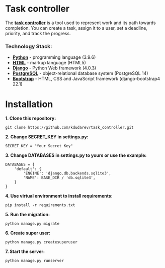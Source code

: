 # Task controller

The **[task controller](https://github.com/kdudarev/task_controller)** is a tool used to represent work and its path towards completion. You can create a task, assign it to a user, set a deadline, priority, and track the progress.

### Technology Stack:
- **[Python](https://www.python.org/)** - programming language (3.9.6)
- **[HTML](https://html.com/)** - markup language (HTML5)
- **[Django](https://www.djangoproject.com/)** - Python Web framework (4.0.3)
- **[PostgreSQL](https://www.postgresql.org/)** - object-relational database system (PostgreSQL 14)
- **[Bootstrap](https://getbootstrap.com/)** - HTML, CSS and JavaScript framework (django-bootstrap4 22.1)

# Installation

**1. Clone this repository:**
```
git clone https://github.com/kdudarev/task_controller.git
```
**2. Change SECRET_KEY in settings.py:**
```
SECRET_KEY = "Your Secret Key"
```
**3. Change DATABASES in settings.py to yours or use the example:**
```
DATABASES = {
    'default': {
        'ENGINE': 'django.db.backends.sqlite3',
        'NAME': BASE_DIR / 'db.sqlite3',
    }
}
```
**4. Use virtual environment to install requirements:**
```
pip install -r requirements.txt
```
**5. Run the migration:**
```
python manage.py migrate
```
**6. Create super user:**
```
python manage.py createsuperuser
```
**7. Start the server:**
```
python manage.py runserver
```
